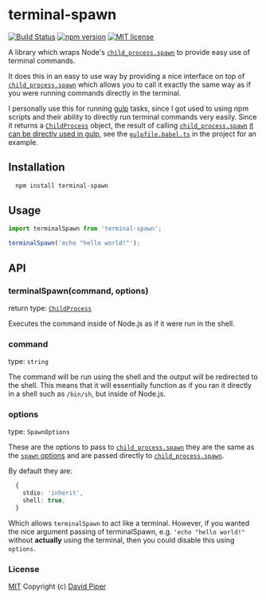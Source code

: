 # terminal-spawn

[![Build Status](https://travis-ci.com/dbpiper/terminal-spawn.svg?branch=master)](https://travis-ci.com/dbpiper/terminal-spawn)
[![npm version](http://img.shields.io/npm/v/terminal-spawn.svg?style=flat)](https://npmjs.org/package/terminal-spawn 'View this project on npm')
[![MIT license](http://img.shields.io/badge/license-MIT-brightgreen.svg)](http://opensource.org/licenses/MIT)

A library which wraps Node's [`child_process.spawn`](https://nodejs.org/api/child_process.html#child_process_child_process_spawn_command_args_options) to provide easy use of terminal commands.

It does this in an easy to use way by providing a nice interface on top of
[`child_process.spawn`](https://nodejs.org/api/child_process.html#child_process_child_process_spawn_command_args_options) which allows you to call it exactly the same way as if
you were running commands directly in the terminal.

I personally use this for running [gulp](https://github.com/gulpjs/gulp) tasks, since I got used to using npm scripts and their ability to directly run terminal commands very easily. Since it returns a [`ChildProcess`](https://nodejs.org/api/child_process.html#child_process_child_process) object, the result of calling [`child_process.spawn`](https://nodejs.org/api/child_process.html#child_process_child_process_spawn_command_args_options) [it can be directly used in gulp](https://gulpjs.com/docs/en/getting-started/async-completion#returning-a-child-process), see the [`gulpfile.babel.ts`](https://github.com/dbpiper/terminal-spawn/blob/master/gulpfile.babel.ts) in the project for an example.

## Installation

```sh
  npm install terminal-spawn
```

## Usage

```typescript
import terminalSpawn from 'terminal-spawn';

terminalSpawn('echo "hello world!"');
```

## API

### terminalSpawn(command, options)

return type: [`ChildProcess`](https://nodejs.org/api/child_process.html#child_process_child_process)

Executes the command inside of Node.js as if it were run in the shell.

### command

type: `string`

The command will be run using the shell and the output will be redirected to the shell. This means that it will essentially function as if you ran it directly in a shell such as `/bin/sh`, but inside of Node.js.

### options

type: `SpawnOptions`

These are the options to pass to [`child_process.spawn`](https://nodejs.org/api/child_process.html#child_process_child_process_spawn_command_args_options) they are the same as the [`spawn` options](https://nodejs.org/api/child_process.html#child_process_child_process_spawn_command_args_options) and are passed directly to [`child_process.spawn`](https://nodejs.org/api/child_process.html#child_process_child_process_spawn_command_args_options).

By default they are:

```ts
  {
    stdio: 'inherit',
    shell: true,
  }
```

Which allows `terminalSpawn` to act like a terminal. However, if you wanted the nice argument passing of terminalSpawn, e.g. `'echo "hello world!"` without **actually** using the terminal, then you could disable this using `options`.

### License

[MIT](https://github.com/dbpiper/terminal-spawn/blob/master/LICENSE) Copyright (c) [David Piper](https://github.com/dbpiper)
